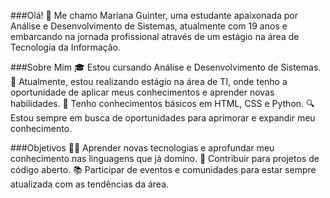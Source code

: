 ###Olá! 👋
Me chamo Mariana Guinter, uma estudante apaixonada por Análise e Desenvolvimento de Sistemas, atualmente com 19 anos e embarcando na jornada profissional através de um estágio na área de Tecnologia da Informação.

###Sobre Mim
🎓 Estou cursando Análise e Desenvolvimento de Sistemas.
💼 Atualmente, estou realizando estágio na área de TI, onde tenho a oportunidade de aplicar meus conhecimentos e aprender novas habilidades.
🌱 Tenho conhecimentos básicos em HTML, CSS e Python.
🔍 Estou sempre em busca de oportunidades para aprimorar e expandir meu conhecimento.

###Objetivos
👩‍💻 Aprender novas tecnologias e aprofundar meu conhecimento nas linguagens que já domino.
🚀 Contribuir para projetos de código aberto.
📚 Participar de eventos e comunidades para estar sempre atualizada com as tendências da área.


